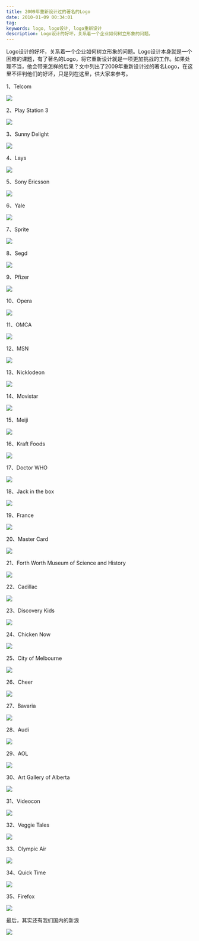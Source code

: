 ```yaml
---
title: 2009年重新设计过的著名的Logo
date: 2010-01-09 00:34:01
tag: 
keywords: logo, logo设计, logo重新设计
description: Logo设计的好坏，关系着一个企业如何树立形象的问题。
---
```


Logo设计的好坏，关系着一个企业如何树立形象的问题。Logo设计本身就是一个困难的课题，有了著名的Logo，将它重新设计就是一项更加挑战的工作。如果处理不当，他会带来怎样的后果？文中列出了2009年重新设计过的著名Logo，在这里不评判他们的好坏，只是列在这里，供大家来参考。

1、Telcom

![](/20100109-redesign-logs/image_thumb.png)

2、Play Station 3

![](/20100109-redesign-logs/image_thumb_1.png)

3、Sunny Delight

![](/20100109-redesign-logs/image_thumb_2.png)

4、Lays

![](/20100109-redesign-logs/image_thumb_3.png)

5、Sony Ericsson

![](/20100109-redesign-logs/image_thumb_4.png)

6、Yale

![](/20100109-redesign-logs/image_thumb_5.png)

7、Sprite

![](/20100109-redesign-logs/image_thumb_7.png)

8、Segd

![](/20100109-redesign-logs/image_thumb_9.png)

9、Pfizer

![](/20100109-redesign-logs/image_thumb_10.png)

10、Opera

![](/20100109-redesign-logs/image_thumb_11.png)

11、OMCA

![](/20100109-redesign-logs/image_thumb_12.png)

12、MSN

![](/20100109-redesign-logs/image_thumb_14.png)

13、Nicklodeon

![](/20100109-redesign-logs/image_thumb_15.png)

14、Movistar

![](/20100109-redesign-logs/image_thumb_17.png)

15、Meiji

![](/20100109-redesign-logs/image_thumb_18.png)

16、Kraft Foods

![](/20100109-redesign-logs/image_thumb_19.png)

17、Doctor WHO

![](/20100109-redesign-logs/image_thumb_20.png)

18、Jack in the box

![](/20100109-redesign-logs/image_thumb_21.png)

19、France

![](/20100109-redesign-logs/image_thumb_22.png)

20、Master Card

![](/20100109-redesign-logs/image_thumb_23.png)

21、Forth Worth Museum of Science and History

![](/20100109-redesign-logs/image_thumb_24.png)

22、Cadillac

![](/20100109-redesign-logs/image_thumb_25.png)

23、Discovery Kids

![](/20100109-redesign-logs/image_thumb_27.png)

24、Chicken Now

![](/20100109-redesign-logs/image_thumb_28.png)

25、City of Melbourne

![](/20100109-redesign-logs/image_thumb_29.png)

26、Cheer

![](/20100109-redesign-logs/image_thumb_30.png)

27、Bavaria

![](/20100109-redesign-logs/image_thumb_31.png)

28、Audi

![](/20100109-redesign-logs/image_thumb_32.png)

29、AOL

![](/20100109-redesign-logs/image_thumb_33.png)

30、Art Gallery of Alberta

![](/20100109-redesign-logs/image_thumb_34.png)

31、Videocon

![](/20100109-redesign-logs/image_thumb_35.png)

32、Veggie Tales

![](/20100109-redesign-logs/image_thumb_36.png)

33、Olympic Air

![](/20100109-redesign-logs/image_thumb_37.png)

34、Quick Time

![](/20100109-redesign-logs/image_thumb_38.png)

35、Firefox

![](/20100109-redesign-logs/image_thumb_39.png)

最后，其实还有我们国内的新浪

![](/20100109-redesign-logs/image_thumb_40.png)












